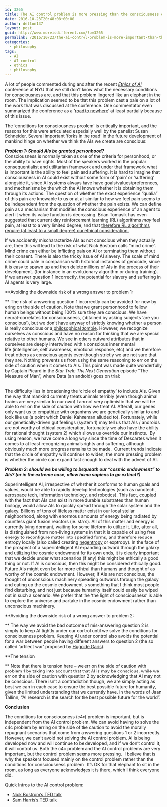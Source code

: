 ```yaml
---
id: 3265
title: The AI control problem is more pressing than the consciousness question
date: 2016-10-23T20:48:08+00:00
author: delton137
layout: post
guid: http://www.moreisdifferent.com/?p=3265
permalink: /2016/10/23/the-ai-control-problem-is-more-important-than-the-consciousness-question/
categories:
  - philosophy
tags:
  - AI
  - AI control
  - ethics
  - philosophy
---
```

<span style="font-weight: 400;">A lot of people commented during and after the recent </span>[_<span style="font-weight: 400;">Ethics of AI</span>_](https://wp.nyu.edu/consciousness/ethics-of-artificial-intelligence/) <span style="font-weight: 400;">conference at NYU that we still don&#8217;t know what the necessary conditions for consciousness are, and that this problem lingered like an elephant in the room. The implication seemed to be that this problem cast a pale on a lot of the work that was discussed at the conference. One commentator even summarized the conference as a &#8216;<a href="https://medium.com/@petervoss/ai-safety-research-a-road-to-nowhere-f1c7c20e8875#.4721pgfrd">road to nowhere</a>&#8216; at least partially because of this issue. </span>

<span style="font-weight: 400;">The ‘conditions for consciousness problem&#8217; is critically important, and the reasons for this were articulated especially well by the panelist Susan Schneider. Several important ‘forks in the road’ in the future development of mankind hinge on whether we think the AIs we create are conscious:<br /> </span><!--more-->

**_Problem 1: Should AIs be granted personhood?_**_<span style="font-weight: 400;"><br /> </span>_<span style="font-weight: 400;">Consciousness is normally taken as one of the criteria for personhood, or the ability to have rights. Most of the speakers worked in the popular consequentialist and utilitarian framework and under that framework what is important is the ability to feel pain and suffering. It is hard to imagine that consciousness in AI could exist without some form of ‘pain’ or ‘suffering’ alongside it, since AI systems always have have goals/values/preferences, and mechanisms by the which the AI knows whether it is obtaining them through its actions. The question of whether the exact experience “qualia” of this pain are knowable to us or at all similar to how we feel pain seems to be independent from the question of whether the pain exists. We can define pain as a mechanism that modifies the conscious experience of an agent to alert it when its value function is decreasing. Brian Tomasik has even suggested that current day reinforcement learning (RL) algorithms <em>may</em> feel pain, at least to a very limited degree, and that </span>[<span style="font-weight: 400;">therefore RL algorithms require (at least to a small degree) our ethical consideration.</span>](https://arxiv.org/abs/1410.8233)

<span style="font-weight: 400;">If we accidently mischaracterize AIs as not conscious when they actually are, then this will lead to the risk of what Nick Bostrom calls “mind crime”. Mind crime can either be inflicting pain on AI or terminating them without their consent. There is also the tricky issue of AI slavery. The scale of mind crime could pale in comparison with historical instances of genocide, since it is easy to spawn up and then delete millions of AIs in the process of their development. (for instance in an evolutionary algorithm or during training). If we answer question 1 incorrectly, the potential for slavery and suffering in AI agents is very large.</span>

**Avoiding the downside risk of a wrong answer to problem 1:
  
** <span style="font-weight: 400;">The risk of answering question 1 incorrectly can be avoided for now by ering on the side of caution. Note that we grant personhood to fellow human beings without being 100% sure they are conscious. We have neural-correlates for consciousness, (obtained by asking subjects ‘are you conscious’), but we don’t have anyway of strictly knowing whether a person is really conscious or a<a href="https://en.wikipedia.org/wiki/Philosophical_zombie"> philosophical zombie</a>. However, we recognize ourselves as conscious and have no reason for thinking that we are special relative to other humans. We see in others outward attributes that in ourselves are deeply intertwined with a conscious inner mental life (intelligence, self awareness, emotional response, etc) and we therefore treat others as conscious agents even though strictly we are not sure that they are. Nothing prevents us from using the same reasoning to err on the side of caution when it comes to AIs. This point was made quite wonderfully by Captain Picard in the </span>_<span style="font-weight: 400;">Star Trek: The Next Generation </span>_<span style="font-weight: 400;">episode “The Measure of Man”, where Data (an android) goes on trial:<br /> <br /> </span>

<span style="font-weight: 400;">The difficulty lies in broadening the ‘circle of empathy’ to include AIs. Given the way that mankind currently treats animals terribly (even though animal brains are very similar to our own) I am not very optimistic that we will be able to err on the side of caution with how we treat AI. Afterall, our genes only want us to empathize with organisms we are genetically similar to and look like us (a point which Daniel Kahneman alluded to). Fortunately, while our genetically-driven gut feelings (system 1) may tell us that AIs / androids are not worthy of ethical consideration, fortunately we also have the ability for rational thought (system 2) which allows us override our instincts.  By using reason, we have come a long way since the time of Descartes when it comes to at least recognizing animals rights and suffering, although obviously much more progress remains to be made.  Current trends indicate that the circle of empathy will continue to widen; the more pressing problem is whether the circle can expand fast enough to deal with the advent of AI. </span>

**_Problem 2: should we be willing to bequeath our “cosmic endowment” to AIs? (or in the extreme case, allow homo sapiens to go extinct?)_**

<span style="font-weight: 400;">Superintelligent AI, irrespective of whether it conforms to human goals and values, would be able to rapidly develop technologies (such as nanotech, aerospace tech, information technology, and robotics). This fact, coupled with the fact that AIs can exist in more durable substrates than human biology, would allow AIs to quickly spread through the solar system and the galaxy. Billions of tons of lifeless matter exist in our local stellar neighborhood, along with enormous amounts of energy being radiated by countless giant fusion reactors (ie. stars). All of this matter and energy is currently lying dormant, waiting for some lifeform to utilize it. Life, after all, is distinguished from non-living systems in that it is capable of using free energy to reconfigure matter into specified forms, and therefore reduce entropy locally (also called creating </span>[<span style="font-weight: 400;">negentropy</span>](https://en.wikipedia.org/wiki/Negentropy) <span style="font-weight: 400;">or exptropy). In the face of the prospect of a superintelligent AI expanding outward through the galaxy and utilizing the cosmic endowment for its own ends, it is clearly important that we decide under what scenarios (if any) this might be ethically a good thing or not. If AI is conscious, then this might be considered ethically good. Future AIs might even be far more ethical than humans and thought of as worthy of the cosmic endowment. However, if AIs are not conscious, the thought of unconscious machinery spreading outwards through the galaxy and eating up the cosmic endowment is something that I think most people find disturbing, and not just because humanity itself could easily be wiped out in such a scenario. We prefer that the &#8216;the light of consciousness&#8217; is able to explore the universe and partake in the cosmic endowment rather than unconscious machinery.  </span><span style="font-weight: 400;"><br /> </span>

**Avoiding the downside risk of a wrong answer to problem 2:
  
** The way we avoid the bad outcome of mis-answering question 2 is simply to keep AI tightly under our control until we solve the conditions for consciousness problem. Keeping AI under control also avoids the potential for a war between people having different answers to question 2 (the so called &#8216;artilect war&#8217; proposed by [Hugo de Garis](https://en.wikipedia.org/wiki/Hugo_de_Garis)).

**The tension
  
** Note that there is tension here &#8211; we err on the side of caution with problem 1 by taking into account that that AI is may be conscious, while we err on the side of caution with question 2 by acknowledging that AI may not be conscious. There isn&#8217;t a contradiction though, we are simply acting as best we can in each case to ensure the best possible future for humanity, given the limited understanding that we currently have. In the words of Jaan Tallinn, &#8220;AI research is the search for the best possible future for the world&#8221;.

**Conclusion**

<span style="font-weight: 400;">The conditions for consciousness (c4c) problem is important, but is independent from the AI control problem. We can avoid having to solve the c4c problem by erring on the side of the caution to avoid the morally repugnant scenarios that come from answering questions 1 or 2 incorrectly. However, we can&#8217;t avoid not solving the AI control problem. AI is being developed now and will continue to be developed, and if we don&#8217;t control it, it will control us. Both the c4c problem and the AI control problems are very important, but the control problem seems more pressing.  I believe that is why the speakers focused mainly on the control problem rather than the conditions for consciousness problem.  It&#8217;s OK for that elephant to sit in the room, as long as everyone acknowledges it is there, which I think everyone did.</span>

Quick Intros to the AI control problem:

  * [Nick Bostrom&#8217;s TED talk](https://www.ted.com/talks/nick_bostrom_what_happens_when_our_computers_get_smarter_than_we_are?language=en)
  * [Sam Harris&#8217;s TED talk](https://www.ted.com/talks/sam_harris_can_we_build_ai_without_losing_control_over_it?language=en)
